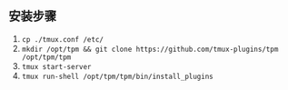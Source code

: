 ## 安装步骤

1. `cp ./tmux.conf /etc/`
2. `mkdir /opt/tpm && git clone https://github.com/tmux-plugins/tpm /opt/tpm/tpm`
3. `tmux start-server`
4. `tmux run-shell /opt/tpm/tpm/bin/install_plugins`
